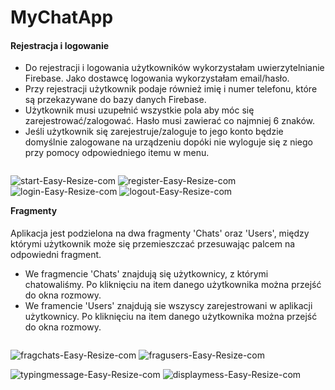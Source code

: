 # MyChatApp

####  Rejestracja i logowanie
* Do rejestracji i logowania użytkowników wykorzystałam uwierzytelnianie Firebase. Jako dostawcę logowania wykorzystałam email/hasło.
* Przy rejestracji użytkownik podaje również imię i numer telefonu, które są przekazywane do bazy danych Firebase.
* Użytkownik musi uzupełnić wszystkie pola aby móc się zarejestrować/zalogować. Hasło musi zawierać co najmniej 6 znaków.
* Jeśli użytkownik się zarejestruje/zaloguje to jego konto będzie domyślnie zalogowane na urządzeniu dopóki nie wyloguje się z niego przy pomocy odpowiedniego itemu w menu.

<p style='float: left'>
    <img src="https://i.ibb.co/PFP02XX/start-Easy-Resize-com.jpg" alt="start-Easy-Resize-com" border="0">
    <img src="https://i.ibb.co/KybFYth/register-Easy-Resize-com.jpg" alt="register-Easy-Resize-com" border="0">
    <img src="https://i.ibb.co/GPr5n8T/login-Easy-Resize-com.jpg" alt="login-Easy-Resize-com" border="0">
    <img src="https://i.ibb.co/Qvn932S/logout-Easy-Resize-com.jpg" alt="logout-Easy-Resize-com" border="0">
</p>

####  Fragmenty
Aplikacja jest podzielona na dwa fragmenty 'Chats' oraz 'Users', między którymi użytkownik może się przemieszczać przesuwając palcem na odpowiedni fragment. 

*   We fragmencie 'Chats' znajdują się użytkownicy, z którymi chatowaliśmy. Po kliknięciu na item danego użytkownika można przejść do okna rozmowy.
*   We framencie 'Users' znajdują sie wszyscy zarejestrowani w aplikacji użytkownicy. Po kliknięciu na item danego użytkownika można przejść do okna rozmowy.

<p style='float: left'>
<img src="https://i.ibb.co/2nF68Qn/fragchats-Easy-Resize-com.jpg" alt="fragchats-Easy-Resize-com" border="0" margin-left="50px">
<img src="https://i.ibb.co/zs6d8Vj/fragusers-Easy-Resize-com.jpg" alt="fragusers-Easy-Resize-com" border="0">
</p>

<img src="https://i.ibb.co/f83T38X/typingmessage-Easy-Resize-com.jpg" alt="typingmessage-Easy-Resize-com" border="0">


<img src="https://i.ibb.co/KrQQB9h/displaymess-Easy-Resize-com.jpg" alt="displaymess-Easy-Resize-com" border="0">

